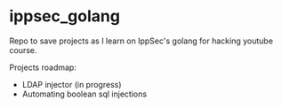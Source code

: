 # ippsec_golang
Repo to save projects as I learn on IppSec's golang for hacking youtube course.

Projects roadmap:
- LDAP injector (in progress)
- Automating boolean sql injections